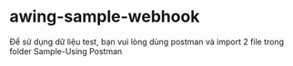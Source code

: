 ﻿# awing-sample-webhook
Để sử dụng dữ liệu test, bạn vui lòng dùng postman và import 2 file trong folder Sample-Using Postman
